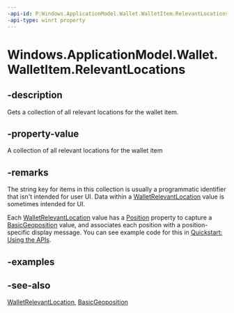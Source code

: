 ```yaml
---
-api-id: P:Windows.ApplicationModel.Wallet.WalletItem.RelevantLocations
-api-type: winrt property
---
```


<!-- Property syntax
public Windows.Foundation.Collections.IMap<string, Windows.ApplicationModel.Wallet.WalletRelevantLocation> RelevantLocations { get; }
-->

# Windows.ApplicationModel.Wallet.WalletItem.RelevantLocations

## -description
Gets a collection of all relevant locations for the wallet item.

## -property-value
A collection of all relevant locations for the wallet item

## -remarks
The string key for items in this collection is usually a programmatic identifier that isn't intended for user UI. Data within a [WalletRelevantLocation](walletrelevantlocation.md) value is sometimes intended for UI.

Each [WalletRelevantLocation](walletrelevantlocation.md) value has a [Position](walletrelevantlocation_position.md) property to capture a [BasicGeoposition](../windows.devices.geolocation/basicgeoposition.md) value, and associates each position with a position-specific display message. You can see example code for this in [Quickstart: Using the   APIs](https://msdn.microsoft.com/library/4312628c-37a3-48a7-b41f-14605d478cf7).

## -examples

## -see-also
[WalletRelevantLocation](walletrelevantlocation.md), [BasicGeoposition](../windows.devices.geolocation/basicgeoposition.md)